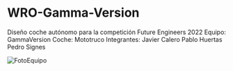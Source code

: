 # WRO-Gamma-Version
Diseño coche autónomo para la competición Future Engineers 2022
Equipo: GammaVersion
Coche: Mototruco
Integrantes:
  Javier Calero
  Pablo Huertas
  Pedro Signes
  
![FotoEquipo](https://user-images.githubusercontent.com/100376253/175772085-2c6c82bf-9e69-456e-927b-e3cf1254dc0f.jpeg)
